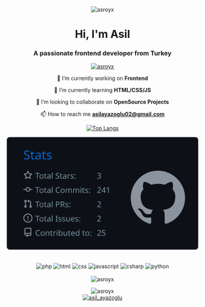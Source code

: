 <div align="center">
<img width="700" src="https://miro.medium.com/v2/resize:fit:1100/1*Vq0sQ79QIZV6V1R-t7qtmw.gif" alt="asroyx" />
</div>
<h1 align="center">Hi, I'm Asil</h1>
<h3 align="center">A passionate frontend developer from Turkey</h3>

<div align="center">
  
<p> <a href="https://github.com/ryo-ma/github-profile-trophy"><img src="https://github-profile-trophy.vercel.app/?username=asroyx&theme=dracula" alt="asroyx" /></a> </p>
</div>

<div align="center">
  
 🔭 I’m currently working on **Frontend**

 🌱 I’m currently learning **HTML/CSS/JS**

 👯 I’m looking to collaborate on **OpenSource Projects**

 📫 How to reach me **asilayazoglu02@gmail.com**
</div>

<div align="center">

 
[![Top Langs](https://github-readme-stats.vercel.app/api/top-langs/?username=anuraghazra&theme=tokyonight&layout=compact)](https://github.com/anuraghazra/github-readme-stats)
 
<div align="center">

[![](https://raw.githubusercontent.com/Asroyx/Asroyx/master/profile-summary-card-output/github_dark/3-stats.svg)](https://github.com/vn7n24fzkq/github-profile-summary-cards)
</div>




<div align="center">
<br>
<img alt="php" src="https://img.shields.io/badge/php-%23777BB4.svg?style=for-the-badge&logo=php&logoColor=white"> <img alt="html" src="https://img.shields.io/badge/html5-%23E34F26.svg?style=for-the-badge&logo=html5&logoColor=white"> <img alt="css" src="https://img.shields.io/badge/css3-%231572B6.svg?style=for-the-badge&logo=css3&logoColor=white"> <img alt="javascript" src="https://img.shields.io/badge/javascript-%23323330.svg?style=for-the-badge&logo=javascript&logoColor=%23F7DF1E"> <img alt="csharp" src="https://img.shields.io/badge/c%23-%23239120.svg?style=for-the-badge&logo=c-sharp&logoColor=white"> <img alt="python" src="https://img.shields.io/badge/python-3670A0?style=for-the-badge&logo=python&logoColor=ffdd54">
</div>

<br>
<div align="center">
<img src="https://github-readme-streak-stats.herokuapp.com/?user=Asroyx&theme=blueberry_duo" alt="asroyx" />
</div>


<p align="center"> <img src="https://komarev.com/ghpvc/?username=asroyx&label=Profile%20views&color=0e75b6&style=flat" alt="asroyx" />
<br>
<a align="center" href="https://twitter.com/asil_ayazoglu" target="blank"><img src="https://img.shields.io/twitter/follow/asil_ayazoglu?logo=twitter&style=for-the-badge" alt="asil_ayazoglu" /></a> 
 </p>
 
